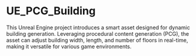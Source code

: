 # UE_PCG_Building
This Unreal Engine project introduces a smart asset designed for dynamic building generation. Leveraging procedural content generation (PCG), the asset can adjust building width, length, and number of floors in real-time, making it versatile for various game environments. 
